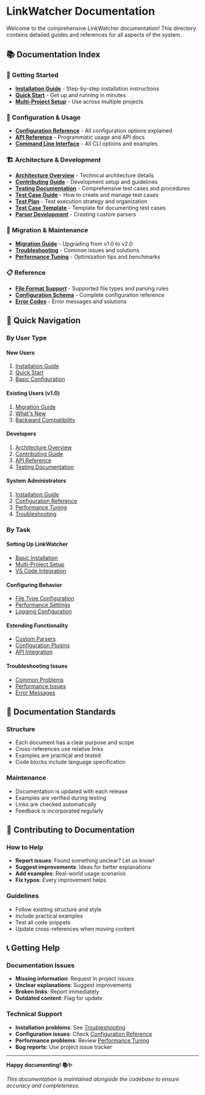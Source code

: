 # LinkWatcher Documentation

Welcome to the comprehensive LinkWatcher documentation! This directory contains detailed guides and references for all aspects of the system.

## 📚 Documentation Index

### 🚀 Getting Started
- **[Installation Guide](installation.md)** - Step-by-step installation instructions
- **[Quick Start](../README.md#quick-start)** - Get up and running in minutes
- **[Multi-Project Setup](../MULTI_PROJECT_SETUP.md)** - Use across multiple projects

### 🔧 Configuration & Usage
- **[Configuration Reference](configuration.md)** - All configuration options explained
- **[API Reference](api-reference.md)** - Programmatic usage and API docs
- **[Command Line Interface](cli-reference.md)** - All CLI options and examples

### 🏗️ Architecture & Development
- **[Architecture Overview](../RESTRUCTURE_README.md)** - Technical architecture details
- **[Contributing Guide](contributing.md)** - Development setup and guidelines
- **[Testing Documentation](testing.md)** - Comprehensive test cases and procedures
- **[Test Case Guide](test-case-guide.md)** - How to create and manage test cases
- **[Test Plan](../tests/TEST_PLAN.md)** - Test execution strategy and organization
- **[Test Case Template](../tests/TEST_CASE_TEMPLATE.md)** - Template for documenting test cases
- **[Parser Development](parser-development.md)** - Creating custom parsers

### 🔄 Migration & Maintenance
- **[Migration Guide](migration-guide.md)** - Upgrading from v1.0 to v2.0
- **[Troubleshooting](troubleshooting.md)** - Common issues and solutions
- **[Performance Tuning](performance.md)** - Optimization tips and benchmarks

### 📋 Reference
- **[File Format Support](file-formats.md)** - Supported file types and parsing rules
- **[Configuration Schema](config-schema.md)** - Complete configuration reference
- **[Error Codes](error-codes.md)** - Error messages and solutions

## 🎯 Quick Navigation

### By User Type

#### **New Users**
1. [Installation Guide](installation.md)
2. [Quick Start](../README.md#quick-start)
3. [Basic Configuration](configuration.md#basic-setup)

#### **Existing Users (v1.0)**
1. [Migration Guide](migration-guide.md)
2. [What's New](../CHANGELOG.md#200---2024-12-19)
3. [Backward Compatibility](migration-guide.md#backward-compatibility)

#### **Developers**
1. [Architecture Overview](../RESTRUCTURE_README.md)
2. [Contributing Guide](contributing.md)
3. [API Reference](api-reference.md)
4. [Testing Documentation](testing.md)

#### **System Administrators**
1. [Installation Guide](installation.md#system-wide-installation)
2. [Configuration Reference](configuration.md#production-configuration)
3. [Performance Tuning](performance.md)
4. [Troubleshooting](troubleshooting.md)

### By Task

#### **Setting Up LinkWatcher**
- [Basic Installation](installation.md#basic-installation)
- [Multi-Project Setup](../MULTI_PROJECT_SETUP.md)
- [VS Code Integration](installation.md#vs-code-integration)

#### **Configuring Behavior**
- [File Type Configuration](configuration.md#file-types)
- [Performance Settings](configuration.md#performance)
- [Logging Configuration](configuration.md#logging)

#### **Extending Functionality**
- [Custom Parsers](parser-development.md)
- [Configuration Plugins](contributing.md#plugins)
- [API Integration](api-reference.md)

#### **Troubleshooting Issues**
- [Common Problems](troubleshooting.md#common-issues)
- [Performance Issues](troubleshooting.md#performance-problems)
- [Error Messages](error-codes.md)

## 📖 Documentation Standards

### Structure
- Each document has a clear purpose and scope
- Cross-references use relative links
- Examples are practical and tested
- Code blocks include language specification

### Maintenance
- Documentation is updated with each release
- Examples are verified during testing
- Links are checked automatically
- Feedback is incorporated regularly

## 🤝 Contributing to Documentation

### How to Help
- **Report issues**: Found something unclear? Let us know!
- **Suggest improvements**: Ideas for better explanations
- **Add examples**: Real-world usage scenarios
- **Fix typos**: Every improvement helps

### Guidelines
- Follow existing structure and style
- Include practical examples
- Test all code snippets
- Update cross-references when moving content

## 📞 Getting Help

### Documentation Issues
- **Missing information**: Request in project issues
- **Unclear explanations**: Suggest improvements
- **Broken links**: Report immediately
- **Outdated content**: Flag for update

### Technical Support
- **Installation problems**: See [Troubleshooting](troubleshooting.md)
- **Configuration issues**: Check [Configuration Reference](configuration.md)
- **Performance problems**: Review [Performance Tuning](performance.md)
- **Bug reports**: Use project issue tracker

---

**Happy documenting! 📚✨**

*This documentation is maintained alongside the codebase to ensure accuracy and completeness.*
